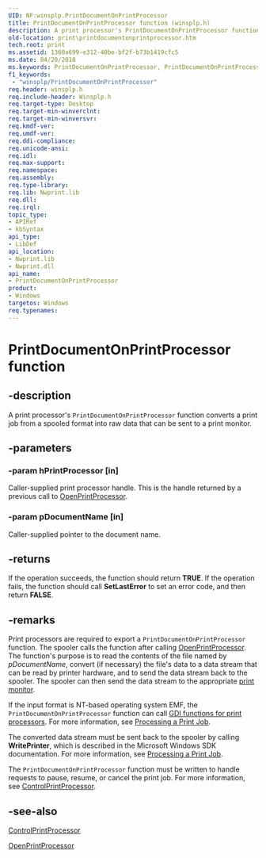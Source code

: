 ```yaml
---
UID: NF:winsplp.PrintDocumentOnPrintProcessor
title: PrintDocumentOnPrintProcessor function (winsplp.h)
description: A print processor's PrintDocumentOnPrintProcessor function converts a print job from a spooled format into raw data that can be sent to a print monitor.
old-location: print\printdocumentonprintprocessor.htm
tech.root: print
ms.assetid: 1360a699-e312-40be-bf2f-b73b1419cfc5
ms.date: 04/20/2018
ms.keywords: PrintDocumentOnPrintProcessor, PrintDocumentOnPrintProcessor function [Print Devices], print.printdocumentonprintprocessor, spoolfnc_38f81d3c-62d9-4804-ad89-120c9a333a09.xml, winsplp/PrintDocumentOnPrintProcessor
f1_keywords:
 - "winsplp/PrintDocumentOnPrintProcessor"
req.header: winsplp.h
req.include-header: Winsplp.h
req.target-type: Desktop
req.target-min-winverclnt: 
req.target-min-winversvr: 
req.kmdf-ver: 
req.umdf-ver: 
req.ddi-compliance: 
req.unicode-ansi: 
req.idl: 
req.max-support: 
req.namespace: 
req.assembly: 
req.type-library: 
req.lib: Nwprint.lib
req.dll: 
req.irql: 
topic_type:
- APIRef
- kbSyntax
api_type:
- LibDef
api_location:
- Nwprint.lib
- Nwprint.dll
api_name:
- PrintDocumentOnPrintProcessor
product:
- Windows
targetos: Windows
req.typenames: 
---
```


# PrintDocumentOnPrintProcessor function


## -description


A print processor's <code>PrintDocumentOnPrintProcessor</code> function converts a print job from a spooled format into raw data that can be sent to a print monitor.


## -parameters




### -param hPrintProcessor [in]

Caller-supplied print processor handle. This is the handle returned by a previous call to <a href="https://docs.microsoft.com/windows-hardware/drivers/ddi/winsplp/nf-winsplp-openprintprocessor">OpenPrintProcessor</a>.


### -param pDocumentName [in]

Caller-supplied pointer to the document name.


## -returns



If the operation succeeds, the function should return <b>TRUE</b>. If the operation fails, the function should call <b>SetLastError</b> to set an error code, and then return <b>FALSE</b>.




## -remarks



Print processors are required to export a <code>PrintDocumentOnPrintProcessor</code> function. The spooler calls the function after calling <a href="https://docs.microsoft.com/windows-hardware/drivers/ddi/winsplp/nf-winsplp-openprintprocessor">OpenPrintProcessor</a>. The function's purpose is to read the contents of the file named by <i>pDocumentName</i>, convert (if necessary) the file's data to a data stream that can be read by printer hardware, and to send the data stream back to the spooler. The spooler can then send the data stream to the appropriate <a href="https://docs.microsoft.com/windows-hardware/drivers/">print monitor</a>.

If the input format is NT-based operating system EMF, the <code>PrintDocumentOnPrintProcessor</code> function can call <a href="https://docs.microsoft.com/windows-hardware/drivers/ddi/_print/index">GDI functions for print processors</a>. For more information, see <a href="https://docs.microsoft.com/windows-hardware/drivers/print/processing-a-print-job">Processing a Print Job</a>.

The converted data stream must be sent back to the spooler by calling <b>WritePrinter</b>, which is described in the Microsoft Windows SDK documentation. For more information, see <a href="https://docs.microsoft.com/windows-hardware/drivers/print/processing-a-print-job">Processing a Print Job</a>.

The <code>PrintDocumentOnPrintProcessor</code> function must be written to handle requests to pause, resume, or cancel the print job. For more information, see <a href="https://docs.microsoft.com/windows-hardware/drivers/ddi/winsplp/nf-winsplp-controlprintprocessor">ControlPrintProcessor</a>.




## -see-also




<a href="https://docs.microsoft.com/windows-hardware/drivers/ddi/winsplp/nf-winsplp-controlprintprocessor">ControlPrintProcessor</a>



<a href="https://docs.microsoft.com/windows-hardware/drivers/ddi/winsplp/nf-winsplp-openprintprocessor">OpenPrintProcessor</a>
 

 

